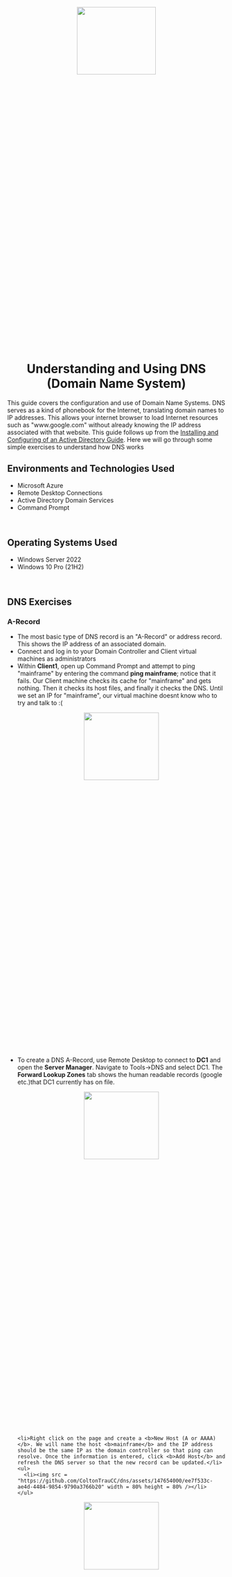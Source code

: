 <p align="center">
<img src="https://github.com/joshuafinchCC/DNS/assets/155266044/a59adb21-a953-4845-8fa4-6c1e7373321c" height = 20% width = 60%/>
</p>

<h1 align = "center">Understanding and Using DNS (Domain Name System)</h1>
This guide covers the configuration and use of Domain Name Systems. DNS serves as a kind of phonebook for the Internet, translating domain names to IP addresses. This allows your internet browser to load Internet resources such as "www.google.com" without already knowing the IP address associated with that website. This guide follows up from the <a href = "https://github.com/joshuafinchCC/Activedirectory-config">Installing and Configuring of an Active Directory Guide</a>. Here we will go through some simple exercises to understand how DNS works

<br />

<h2>Environments and Technologies Used</h2>
<ul>
  <li>Microsoft Azure</li>
  <li>Remote Desktop Connections</li>
  <li>Active Directory Domain Services</li>
  <li>Command Prompt</li>
</ul>

<br />

<h2>Operating Systems Used</h2>
<ul>
  <li>Windows Server 2022</li>
  <li>Windows 10 Pro (21H2)</li>
</ul>

<br />

<h2>DNS Exercises</h2>

<h3>A-Record</h3>

<p>
  <ul>
    <li>The most basic type of DNS record is an "A-Record" or address record. This shows the IP address of an associated domain.</li>
    <li>Connect and log in to your Domain Controller and Client virtual machines as administrators</li>
    <li>Within <b>Client1</b>, open up Command Prompt and attempt to ping "mainframe" by entering the command <b>ping mainframe</b>; notice that it fails. Our Client machine checks its cache for "mainframe" and gets nothing. Then it checks its host files, and finally it checks the DNS. Until we set an IP for "mainframe", our virtual machine doesnt know who to try and talk to :(</li>
<p align="center">
<img src="https://github.com/joshuafinchCC/DNS/assets/155266044/961e44fd-ab38-4809-938f-46f10352f644" height = 20% width = 60%/>
</p>
 <li>To create a DNS A-Record, use Remote Desktop to connect to <b>DC1</b> and open the <b>Server Manager</b>. Navigate to Tools->DNS and select DC1. The <b>Forward Lookup Zones</b> tab shows the human readable records (google etc.)that DC1 currently has on file.</li>
    
  <p align="center">
<img src="https://github.com/joshuafinchCC/DNS/assets/155266044/a1a4e572-bed3-43f3-9c77-0c485dd74bd4" height = 20% width = 60%/>
</p>
    
    <li>Right click on the page and create a <b>New Host (A or AAAA)</b>. We will name the host <b>mainframe</b> and the IP address should be the same IP as the domain controller so that ping can resolve. Once the information is entered, click <b>Add Host</b> and refresh the DNS server so that the new record can be updated.</li>
    <ul>
      <li><img src = "https://github.com/ColtonTrauCC/dns/assets/147654000/ee7f533c-ae4d-4484-9854-9790a3766b20" width = 80% height = 80% /></li>
    </ul>

 <p align="center">
<img src="" height = 20% width = 60%/>
</p>
    
    <li>Head back to the Client VM and attempt to ping the mainframe again, the issue should be resolved and receive the ping successfully</li>
    <ul>
      <li><img src = "https://github.com/ColtonTrauCC/dns/assets/147654000/5f27f8a2-fc9f-4379-9f0d-b53a2b4312b3" width = 80% height = 80% /></li>
      <li>Performing an nslookup</li>
      <li><img src = "https://github.com/ColtonTrauCC/dns/assets/147654000/e20d90fe-bf2d-4fbf-bbd6-a4b01def0515" width = 80% height = 80% /></li>
    </ul>
  </ul>
</p>
 <p align="center">
<img src="" height = 20% width = 60%/>
</p>
<br />

<h3>Local DNS Cache</h3>

<p>
  <ul>
    <li>This showcases a DNS cache by creating a local DNS</li>
    <li>In the Domain Controller VM, go back to the <b>DNS Manager</b> and locate the mainframe host we've created and edit the IP address to <b>8.8.8.8</b></li>
    <ul>
      <li><img src = "https://github.com/ColtonTrauCC/dns/assets/147654000/e0aa2757-b0a8-43d8-b57a-4abcc02a555c" width = 80% height = 80% /></li>
    </ul>
    <li>Back to the Client VM, ping the mainframe and you'll notice it pings the mainframe's old IP address and not 8.8.8.8. This is because the cache needs to be updated, more evidence of how it is the old cache is if we entered the command <b>ipconfig /displaydns</b></li>
    <ul>
      <li><img src = "https://github.com/ColtonTrauCC/dns/assets/147654000/4263bdc1-297f-4922-aa38-ae465dcbf177" width = 80% height = 80% /></li>
    </ul>
    <li>Still in the Client VM, run Command Prompt as Administrator and enter the command <b>ipconfig /flushdns</b> (it's a <i>very</i> helpful command for flushing the DNS for testing pings in IT) and observe the cache is now empty</li>
    <ul>
      <li><img src = "https://github.com/ColtonTrauCC/dns/assets/147654000/ca1c5129-1ba3-4c88-8da2-2614952472e4" width = 80% height = 80% /></li>
    </ul>
    <li>Attempt to ping mainframe again, and now the new record should appear</li>
    <ul>
      <li><img src = "https://github.com/ColtonTrauCC/dns/assets/147654000/2687c04b-e67d-4c8e-89bb-c60a6e7d3aff" width = 80% height = 80% /></li>
    </ul>
  </ul>
</p>

<br />

<h3>CNAME Record</h3>

<p>
  <ul>
    <li>"CNAME" is abbreviated form of "Canonical Name:" pointing to a name to another name instead of to an IP address unlike A-Record</li>
    <li>In the Domain Controller VM, open the <b>DNS Manager</b>b> in the Server Manager Board and go to the domain you created within the <b>Forward Lookup Zones</b> tab (mydomain.com)</li>
    <li>Right click on the page and create a <b>New Alias (CNAME)</b>. We will name the alias <b>search</b> and the fully qualified domain name (FQDN) to any website such as <b>www.google.com</b>. Once the information is entered, click <b>OK</b> and refresh the DNS server so that the new record can be updated.</li>
    <ul>
      <li><img src = "https://github.com/ColtonTrauCC/dns/assets/147654000/e07da767-c221-4547-9258-8c0420e40619" width = 80% height = 80% /></li>
    </ul>
    <li>Back to the Client VM, ping the record we've named "search" by the command <b>ping search</b> and observe the results of the CNAME Record. It should ping to the website listed in the FQDN (for this case, Google)</li>
    <ul>
      <li><img src = "https://github.com/ColtonTrauCC/dns/assets/147654000/22b54d0c-2c8a-4ed3-a3be-b5a752c13368" width = 80% height = 80% /></li>
    </ul>
    <li>Performing the nslookup command with "search" (<b>nslookup search</b>) will result in an name server lookup for Google</li>
  </ul>
</p>

<br />
